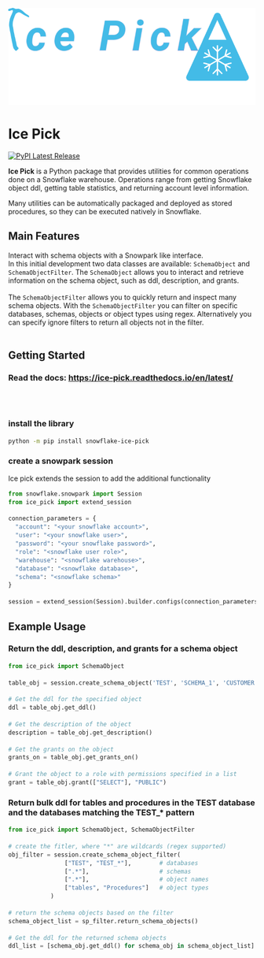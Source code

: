![ice pick logo](https://github.com/PrestonBlackburn/ice_pick/blob/main/docs/img/ice_pick_logo_mountain.png?raw=true)

# Ice Pick
[![PyPI Latest Release](https://img.shields.io/pypi/v/snowflake-ice-pick.svg)](https://pypi.org/project/snowflake-ice-pick/)

**Ice Pick** is a Python package that provides utilities for common operations done on a Snowflake warehouse. Operations range from getting Snowflake object ddl, getting table statistics, and returning account level information.

Many utilities can be automatically packaged and deployed as stored procedures, so they can be executed natively in Snowflake.


## Main Features

Interact with schema objects with a Snowpark like interface.  
In this initial development two data classes are available: `SchemaObject` and `SchemaObjectFilter`. The `SchemaObject` allows you to interact and retrieve information on the schema object, such as ddl, description, and grants.  
<br/>
The `SchemaObjectFilter` allows you to quickly return and inspect many schema objects. With the `SchemaObjectFilter` you can filter on specific databases, schemas, objects or object types using regex. Alternatively you can specify ignore filters to return all objects not in the filter.  
<br/>


## Getting Started

### Read the docs: https://ice-pick.readthedocs.io/en/latest/

<br/>
<br/>

### install the library
```bash
python -m pip install snowflake-ice-pick
```

### create a snowpark session
Ice pick extends the session to add the additional functionality
```python
from snowflake.snowpark import Session
from ice_pick import extend_session

connection_parameters = {
  "account": "<your snowflake account>",
  "user": "<your snowflake user>",
  "password": "<your snowflake password>",
  "role": "<snowflake user role>",
  "warehouse": "<snowflake warehouse>",
  "database": "<snowflake database>",
  "schema": "<snowflake schema>"
}

session = extend_session(Session).builder.configs(connection_parameters).create()
```
## Example Usage
### Return the ddl, description, and grants for a schema object 
```python
from ice_pick import SchemaObject

table_obj = session.create_schema_object('TEST', 'SCHEMA_1', 'CUSTOMER', 'TABLE')

# Get the ddl for the specified object
ddl = table_obj.get_ddl()

# Get the description of the object
description = table_obj.get_description()

# Get the grants on the object
grants_on = table_obj.get_grants_on()

# Grant the object to a role with permissions specified in a list
grant = table_obj.grant(["SELECT"], "PUBLIC")
```


### Return bulk ddl for tables and procedures in the TEST database and the databases matching the TEST_* pattern 
```python
from ice_pick import SchemaObject, SchemaObjectFilter

# create the fitler, where "*" are wildcards (regex supported)
obj_filter = session.create_schema_object_filter(
                ["TEST", "TEST_*"],        # databases
                [".*"],                    # schemas
                [".*"],                    # object names
                ["tables", "Procedures"]   # object types
            )

# return the schema objects based on the filter
schema_object_list = sp_filter.return_schema_objects()

# Get the ddl for the returned schema objects
ddl_list = [schema_obj.get_ddl() for schema_obj in schema_object_list]
```

